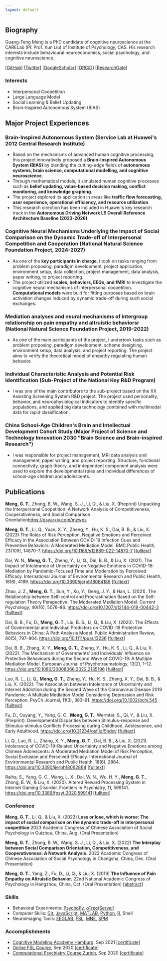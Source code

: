 ```yaml
---
layout: default
---
```


## Biography

Guang-Teng Meng is a PhD candidate of cognitive neuroscience at the CARELab (PI: Prof. Xun Liu) of Institute of Psychology, CAS. His research interests include behavioural neuroeconomics, social psychology, and cognitive neuroscience.

[[GitHub](https://github.com/GuangtengMeng)]
[[Twitter](https://twitter.com/GuangtengMeng)]
[[GoogleScholar](https://scholar.google.com/citations?user=-YrlYhgAAAAJ&hl=en&oi)]
[[ORCiD](https://orcid.org/0000-0002-4660-1034)]
[[ResearchGate](https://www.researchgate.net/profile/Guang-Teng-Meng)]

### Interests

- Interpersonal Coopetition
- Large Language Model
- Social Learning & Belief Updating
- Brain-Inspired Autonomous System (BIAS)


## Major Project Experiences

### Brain-Inspired Autonomous System (Service Lab at Huawei's 2012 Central Research Institute)
- Based on the mechanisms of advanced human cognitive processing, this project innovatively proposed a **Brain-Inspired Autonomous System (BIAS)** by blending the cutting-edge fields of **autonomous systems, brain science, computational modelling, and cognitive neuroscience**.
- Through mathematical models, it simulated human cognitive processes such as **belief updating, value-based decision making, conflict monitoring, and knowledge graphing**.
- The project explored its application in areas like **traffic flow forecasting, user experience, operational efficiency, and resource utilization**.
- This research direction has been included in Huawei's key research track in the **Autonomous Driving Network L5 Overall Reference Architecture Baseline (2023-2026)**.

### Cognitive Neural Mechanisms Underlying the Impact of Social Comparison on the Dynamic Trade-off of Interpersonal Competition and Cooperation (National Natural Science Foundation Project, 2024-2027)
- As one of the **key participants in charge**, I took on tasks ranging from problem proposing, paradigm development, project application, environment setup, data collection, project management, data analysis, paper writing, to project reporting.
- The project utilized **scales, behaviors, EEGs, and fMRI** to investigate the cognitive neural mechanisms of interpersonal coopetition. **Computational models** were built for fitting purposes based on brain activation changes induced by dynamic trade-off during such social exchanges.

### Mediation analyses and neural mechanisms of intergroup relationship on pain empathy and altruistic behaviorsr (National Natural Science Foundation Project, 2019-2022)
- As one of the main participants of the project, I undertook tasks such as problem proposing, paradigm development, scheme designing, environment setup, data analysis, and project reporting. The project aims to verify the theoretical model of empathy regulating human behavior.

### Individual Characteristic Analysis and Potential Risk Identification (Sub-Project of the National Key R&D Program)
- I was one of the main contributors to the sub-project based on the XX Assisting Screening System R&D project. The project used personality, behavior, and neurophysiological indicators to identify specific populations, and applied big data technology combined with multimodal data for rapid classification.

### China School-Age Children's Brain and Intellectual Development Cohort Study (Major Project of Science and Technology Innovation 2030 "Brain Science and Brain-inspired Research")
- I was responsible for project management, MRI data analysis and management, paper writing, and project reporting. Structure, functional connectivity, graph theory, and independent component analysis were used to explore the developmental rules and individual differences of school-age children and adolescents.


## Publications

**Meng, G. T.**, Zhong, B. W., Wang, S. J., Li, Q., & Liu, X. (Preprint) Unpacking the Interpersonal
Coopetition: A Network Analysis of Competitiveness, Cooperativeness, and Social Comparison
Orientation<https://psyarxiv.com/mzwps>

**Meng, G. T.**, Li, Q., Yuan, X. Y., Zheng, Y., Hu, K. S., Dai, B. B., & Liu, X. (2023) The Roles of Risk Perception, Negative Emotions and Perceived Efficacy in the Association Between COVID-19 Infection Cues and Preventive Behaviors: A Moderated Mediation Model. BMC Public Health, 23(109), 14870-7. <https://doi.org/10.1186/s12889-022-14870-7> [[fulltext](/assets/paper/s12889-022-14870-7.pdf)]

Dai, W. N., **Meng, G. T.**, Zheng, Y., Li, Q., Dai, B. B., & Liu, X. (2021). The Impact of Intolerance of Uncertainty on Negative Emotions in COVID-19: Mediation by Pandemic-Focused Time and Moderation by Perceived Efficacy. International Journal of Environmental Research and Public Health, 18(8), 4189. <https://doi.org/10.3390/ijerph18084189> [[fulltext](/assets/paper/10.3390ijerph18084189.pdf)]

Zhao, J. Z., **Meng, G. T.**, Sun, Y., Xu, Y., Geng, J. Y., & Han, L. (2021). The Relationship between Self-control and Procrastination Based on the Self-regulation Theory Perspective: The Moderated Mediation Model. Current Psychology, 40(10), 5076–86. <https://doi.org/10.1007/s12144-019-00442-3> [[fulltext](/assets/paper/10.1007s12144-019-00442-3.pdf)]

Dai, B. B., Fu, D., **Meng, G. T.**, Liu, B. S., Li, Q., & Liu, X. (2020). The Effects of Governmental and Individual Predictors on COVID ‐19 Protective Behaviors in China: A Path Analysis Model. Public Administration Review, 80(5), 797–804. <https://doi.org/10.1111/puar.13236> [[fulltext](/assets/paper/10.1111puar.13236.pdf)]

Dai, B. B., Zhang, X. Y., **Meng, G. T.**, Zheng, Y., Hu, K. S., Li, Q., & Liu, X. (2022). The Mechanism of Governments’ and Individuals’ Influence on Protective Behaviours during the Second Wave of COVID-19: A Multiple Mediation Model. European Journal of Psychotraumatology, 13(2), 1–12. <https://doi.org/10.1080/20008066.2022.2135196> [[fulltext](/assets/paper/10.108020008066.2022.2135196.pdf)]

Luo, R. L., Li, Q., **Meng, G. T.**, Zheng, Y., Hu, K. S., Zhang, X. Y., Dai, B. B., & Liu, X. (2022). The Association between Intolerance of Uncertainty and Internet Addiction during the Second Wave of the Coronavirus Disease 2019 Pandemic: A Multiple Mediation Model Considering Depression and Risk Perception. PsyCh Journal, 11(3), 383–91. <https://doi.org/10.1002/pchj.545> [[fulltext](/assets/paper/10.1002pchj.545.pdf)]

Fu, D., Ouyang, Y., Yang, G. C., **Meng, G. T.**, Wermter, S., Qi, Y., & Liu, X. (Preprint). Developmental Disparities between Stimulus-response and Stimulus-stimulus Conflicts Processing during Childhood, Adolescence, and Early Adulthood. <https://doi.org/10.31234/osf.io/5hdxv> [[fulltext](/assets/paper/10.31234osf.io5hdxv.pdf)]

Li, Q., Luo, R. L., Zhang, X. Y., **Meng, G. T.**, Dai, B. B., & Liu, X. (2021). Intolerance of COVID-19-Related Uncertainty and Negative Emotions among Chinese Adolescents: A Moderated Mediation Model of Risk Perception, Social Exclusion and Perceived Efficacy. International Journal of Environmental Research and Public Health, 18(6), 2864. <https://doi.org/10.3390/ijerph18062864> [[fulltext](/assets/paper/10.3390ijerph18062864.pdf)]

Raiha, S., Yang, G. C., Wang, L. X., Dai, W. N., Wu, H. Y., **Meng, G. T.**, Zhong, B. W., & Liu, X. (2020). Altered Reward Processing System in Internet Gaming Disorder. Frontiers in Psychiatry, 11, 599141. <https://doi.org/10.3389/fpsyt.2020.599141> [[fulltext](/assets/paper/10.3389fpsyt.2020.599141.pdf)]

### Conference

**Meng, G. T.**, Li, Q., & Liu, X. (2023) **Loss or lose, which is worse: The impact of social comparison on the dynamic trade-off in interpersonal coopetition** 2023 Academic Congress of Chinese Association of Social Psychology in Guizhou, China, Aug. (Oral Presentation)

**Meng, G. T.**, Zhong, B. W., Wang, S. J., Li, Q., & Liu, X. (2022) **The Interplay between Social Comparison Orientation, Competitiveness, and Cooperativeness: A Network Analysis.** 2022 Academic Congress of Chinese Association of Social Psychology in Changsha, China, Dec. (Oral Presentation)

**Meng, G. T.**, Yang, Z., Fu, D., Li, Q., & Liu, X. (2019) **The Influence of Pain Empathy on Altruistic Behavior.** 22nd National Academic Congress of Psychology in Hangzhou, China, Oct. (Oral Presentation) [[abstract](/assets/abstract/NACP_2019_PE.pdf)]

### Skills

- Behavioral Experiments: [PsychoPy](https://www.psychopy.org/), [oTree](http://www.otree.org/)([Server](https://otree-prodserver-setup.readthedocs.io/))
- Computer Skills: [Git](https://git-scm.com/), [JavaScript](https://www.javascript.com/), [MATLAB](https://www.mathworks.com/products/matlab.html), [Python](https://www.python.org/), [R](https://www.r-project.org/), Shell
- Neuroimaging Tools: [EEGLAB](https://eeglab.org/), [FSL](https://fsl.fmrib.ox.ac.uk/), [MNE](https://mne.tools/), [SPM](https://www.fil.ion.ucl.ac.uk/spm/)

### Accomplishments

- [Cognitive Modeling Academy Hamburg](https://cmah.eu/), Sep 2021 [[certificate](/assets/certificate/CMAH_Certificate_GM.pdf)]
- [Online FSL Course](https://open.win.ox.ac.uk/pages/fslcourse/website/), Sep 2020 [[certificate](/assets/certificate/FSL_Certificate_GM.pdf)]
- [Computational Psychiatry Course Zurich](https://www.translationalneuromodeling.org/cpcourse/), Sep 2020 [[certificate](/assets/certificate/CPC_Certificate_GM.pdf)]
